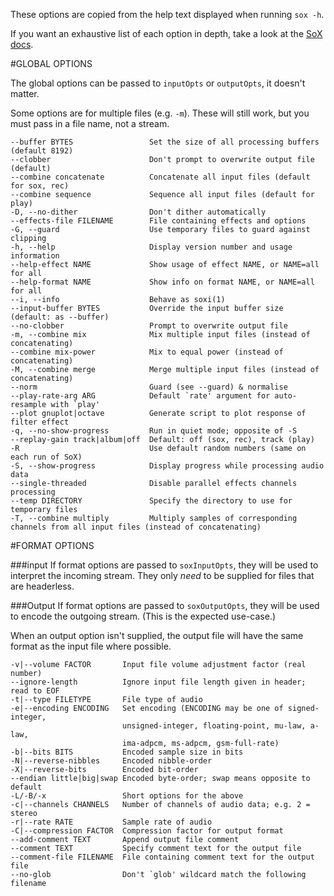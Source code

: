 These options are copied from the help text displayed when running `sox -h`.

If you want an exhaustive list of each option in depth, take a look at the [SoX docs](http://sox.sourceforge.net/sox.html#OPTIONS).

#GLOBAL OPTIONS

The global options can be passed to `inputOpts` or `outputOpts`, it doesn't matter.

Some options are for multiple files (e.g. `-m`). These will still work, but you must pass in a file name, not a stream.

```
--buffer BYTES                 Set the size of all processing buffers (default 8192)
--clobber                      Don't prompt to overwrite output file (default)
--combine concatenate          Concatenate all input files (default for sox, rec)
--combine sequence             Sequence all input files (default for play)
-D, --no-dither                Don't dither automatically
--effects-file FILENAME        File containing effects and options
-G, --guard                    Use temporary files to guard against clipping
-h, --help                     Display version number and usage information
--help-effect NAME             Show usage of effect NAME, or NAME=all for all
--help-format NAME             Show info on format NAME, or NAME=all for all
--i, --info                    Behave as soxi(1)
--input-buffer BYTES           Override the input buffer size (default: as --buffer)
--no-clobber                   Prompt to overwrite output file
-m, --combine mix              Mix multiple input files (instead of concatenating)
--combine mix-power            Mix to equal power (instead of concatenating)
-M, --combine merge            Merge multiple input files (instead of concatenating)
--norm                         Guard (see --guard) & normalise
--play-rate-arg ARG            Default `rate' argument for auto-resample with `play'
--plot gnuplot|octave          Generate script to plot response of filter effect
-q, --no-show-progress         Run in quiet mode; opposite of -S
--replay-gain track|album|off  Default: off (sox, rec), track (play)
-R                             Use default random numbers (same on each run of SoX)
-S, --show-progress            Display progress while processing audio data
--single-threaded              Disable parallel effects channels processing
--temp DIRECTORY               Specify the directory to use for temporary files
-T, --combine multiply         Multiply samples of corresponding channels from all input files (instead of concatenating)
```

#FORMAT OPTIONS

###input
If format options are passed to `soxInputOpts`, they will be used to interpret the incoming stream. They only *need* to be supplied for files that are headerless.

###Output
If format options are passed to `soxOutputOpts`, they will be used to encode the outgoing stream. (This is the expected use-case.)

When an output option isn't supplied, the output file will have the same format as the input file where possible.

```
-v|--volume FACTOR       Input file volume adjustment factor (real number)
--ignore-length          Ignore input file length given in header; read to EOF
-t|--type FILETYPE       File type of audio
-e|--encoding ENCODING   Set encoding (ENCODING may be one of signed-integer,
                         unsigned-integer, floating-point, mu-law, a-law,
                         ima-adpcm, ms-adpcm, gsm-full-rate)
-b|--bits BITS           Encoded sample size in bits
-N|--reverse-nibbles     Encoded nibble-order
-X|--reverse-bits        Encoded bit-order
--endian little|big|swap Encoded byte-order; swap means opposite to default
-L/-B/-x                 Short options for the above
-c|--channels CHANNELS   Number of channels of audio data; e.g. 2 = stereo
-r|--rate RATE           Sample rate of audio
-C|--compression FACTOR  Compression factor for output format
--add-comment TEXT       Append output file comment
--comment TEXT           Specify comment text for the output file
--comment-file FILENAME  File containing comment text for the output file
--no-glob                Don't `glob' wildcard match the following filename
```
